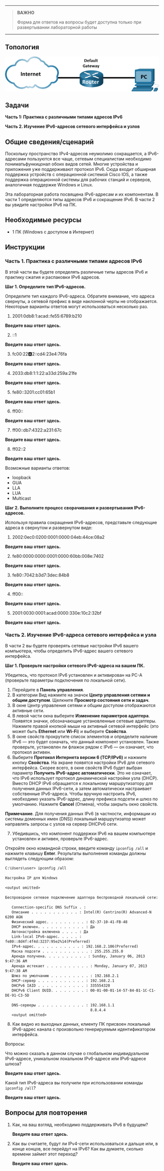 
---

> **ВАЖНО**
> 
> Форма для ответов на вопросы будет доступна только при развертывании лабораторной работы 

---

## Топология

![topology](./assets/12.7.4-1.png)

## Задачи

**Часть 1: Практика с различными типами адресов IPv6**

**Часть 2. Изучение IPv6-адресов сетевого интерфейса и узлов**

## Общие сведения/сценарий

Поскольку пространство IPv4-адресов неумолимо сокращается, а IPv6-адресами пользуются все чаще, сетевым специалистам необходимо пониматьфункицонал обоих видов сетей. Многие устройства и приложения уже поддерживают протокол IPv6. Сюда входит обширная поддержка устройств с операционной системой Cisco IOS, а также поддержка операционной системы для рабочих станций и серверов, аналогичная поддержке Windows и Linux.

Эта лабораторная работа посвящена IPv6-адресам и их компонентам. В части 1 определяются типы адресов IPv6 и сокращение IPv6. В части 2 вы увидите настройки IPv6 на ПК.

## Необходимые ресурсы

-   1 ПК (Windows с доступом в Интернет)

## Инструкции

### Часть 1. Практика с различными типами адресов IPv6

В этой части вы будете определять различные типы адресов IPv6 и практику сжатия и распаковки IPv6 адресов.

**Шаг 1. Определите тип IPv6-адресов.**

Определите тип каждого IPv6-адреса. Обратите внимание, что адреса свернуты, а сетевой префикс в виде наклонной черты не отображается. Некоторые варианты ответов могут использоваться несколько раз.

1.  2001:0db8:1:acad::fe55:6789:b210

   **Введите ваш ответ здесь.**

2.  ::1

   **Введите ваш ответ здесь.**

3.  fc00:22:a:2::cd4:23e4:76fa

   **Введите ваш ответ здесь.**

4.  2033:db8:1:1:22:a33d:259a:21fe

   **Введите ваш ответ здесь.**

5.  fe80::3201:cc01:65b1

   **Введите ваш ответ здесь.**

6.  ff00::

   **Введите ваш ответ здесь.**

7.  ff00::db7:4322:a231:67c

   **Введите ваш ответ здесь.**

8.  ff02::2

   **Введите ваш ответ здесь.**

Возможные варианты ответов:

-   loopback
-   GUA
-   LLA
-   LUA
-   Multicast

**Шаг 2. Выполните процесс сворачивания и развертывания IPv6-адресов.**

Используя правила сокращения IPv6-адресов, представьте следующие адреса в свернутом и развернутом виде:

1.  2002:0ec0:0200:0001:0000:04eb:44ce:08a2

   **Введите ваш ответ здесь.**

2.  fe80:0000:0000:0001:0000:60bb:008e:7402

   **Введите ваш ответ здесь.**

3.  fe80::7042:b3d7:3dec:84b8

   **Введите ваш ответ здесь.**

4.  ff00::

   **Введите ваш ответ здесь.**

5.  2001:0030:0001:acad:0000:330e:10c2:32bf

   **Введите ваш ответ здесь.**

### Часть 2. Изучение IPv6-адреса сетевого интерфейса и узла

В части 2 вы будете проверять сетевые настройки IPv6 вашего компьютера, чтобы определить IPv6-адрес вашего сетевого интерфейса.

**Шаг 1. Проверьте настройки сетевого IPv6-адреса на вашем ПК.**

Убедитесь, что протокол IPv6 установлен и активирован на PC-A (проверьте параметры подключения по локальной сети).

1.  Перейдите в **Панель управления**.
2.  В категории Вид нажмите на значок **Центр управления сетями и общим доступом**. Щелкните **Просмотр состояния сети и задач**.
3.  В окне Центр управления сетями и общим доступом отображаются активные сети.
4.  В левой части окна выберите **Изменение параметров адаптера**. Появятся значки, обозначающие установленные сетевые адаптеры. Нажмите правой кнопкой мыши на активный сетевой интерфейс (это может быть **Ethernet** или **Wi-Fi**) и выберите **Свойства**.
5.  В окне свойств прокрутите список элементов и определите наличие IPv6 — это будет означать, что данный компонент установлен. Также проверьте, установлен ли флажок рядом с IPv6 — он означает, что протокол активен.
6.  Выберите **Протокол Интернета версии 6 (TCP/IPv6)** и нажмите кнопку **Свойства**. На экране появятся настройки IPv6 для сетевого интерфейса. Скорее всего, в окне свойств IPv6 будет выбран параметр **Получить IPv6-адрес автоматически**. Это не означает, что IPv6 использует протокол динамической настройки узла (DHCP). Вместо DHCP IPv6 обращается к локальному маршрутизатору для получения данных IPv6-сети, а затем автоматически настраивает собственные IPv6-адреса. Чтобы вручную настроить IPv6, необходимо указать IPv6-адрес, длину префикса подсети и шлюз по умолчанию. Нажмите **Cancel** (Отмена), чтобы закрыть окно свойств.

**Примечание**. Для получения данных IPv6 (в частности, информации из системы доменных имен (DNS)) локальный маршрутизатор может направлять запросы с узлов на сервер DHCPv6 сети.

7.  Убедившись, что компонент поддержки IPv6 на вашем компьютере установлен и активен, проверьте IPv6-адрес.

Откройте окно командной строки, введите команду `ipconfig /all` и нажмите клавишу **Enter**. Результаты выполнения команды должны выглядеть следующим образом:

```
C:\Users\user> ipconfig /all

Настройка IP для Windows

<output omitted>

Беспроводное сетевое подключение адаптера беспроводной локальной сети:

   Connection-specific DNS Suffix . :
   Описание . . . . . . . . . . . : Intel(R) Centrino(R) Advanced-N 6200 AGN
   Физический адрес. . . . . . . . . : 02-37-10-41-FB-48
   DHCP включен. . . . . . . . . . . : Да
   Автонастройка включена . . . . : Да
   Link-local IPv6-адрес. . . . . : fe80::8d4f:4f4d:3237:95e2%14(Preferred)
   IPv4-адрес. . . . . . . . . . . : 192.168.2.106(Preferred)
   Маска подсети . . . . . . . . . . . : 255.255.255.0
   Аренда получена. . . . . . . . . . : Sunday, January 06, 2013 9:47:36 AM
   Аренда истекает . . . . . . . . . . : Monday, January 07, 2013 9:47:38 AM
   Шлюз по умолчанию . . . . . . . . . : 192.168.2.1
   DHCP-сервер . . . . . . . . . . . : 192.168.2.1
   DHCPv6 IAID . . . . . . . . . . . : 335554320
   DHCPv6 Client DUID. . . . . . . . : 00-01-00-01-14-57-84-B1-1C-C1-DE-91-C3-5D

   DNS-серверы . . . . . . . . . . . : 192.168.1.1
                                       8.8.4.4
   <output omitted>
```

8.  Как видно из выходных данных, клиенту ПК присвоен локальный IPv6-адрес канала с произвольно генерируемым идентификатором интерфейса.

Вопросы:

   Что можно сказать в данном случае о глобальном индивидуальном IPv6-адресе, уникальном локальном IPv6-адресе или IPv6-адресе шлюза?

   **Введите ваш ответ здесь.**

   Какой тип IPv6-адреса вы получили при использовании команды `ipconfig /all`?

   **Введите ваш ответ здесь.**

## Вопросы для повторения

1. Как, на ваш взгляд, необходимо поддерживать IPv6 в будущем?

   **Введите ваш ответ здесь.**

2. Как вы считаете, будут ли IPv4-сети использоваться и дальше или, в конце концов, все перейдут на IPv6? Как вы думаете, сколько времени займет этот переход?

   **Введите ваш ответ здесь.**
